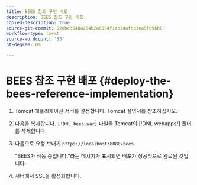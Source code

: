 ```yaml
---
title: BEES 참조 구현 배포
description: BEES 참조 구현 배포
copied-description: true
source-git-commit: 02ebc3548a254b2a6554f1ab34afbb3ea5f09bb8
workflow-type: tm+mt
source-wordcount: '53'
ht-degree: 0%

---
```


# BEES 참조 구현 배포 {#deploy-the-bees-reference-implementation}

1. Tomcat 애플리케이션 서버를 설정합니다. Tomcat 설명서를 참조하십시오.
1. 다음을 복사합니다. `[!DNL bees.war]` 파일을 Tomcat의 [!DNL webapps/] 폴더를 삭제합니다.
1. 다음으로 요청 보내기 `https://localhost:8080/bees`.

   &quot;BEES가 작동 중입니다.&quot;라는 메시지가 표시되면 배포가 성공적으로 완료된 것입니다.
1. 서버에서 SSL을 활성화합니다.
